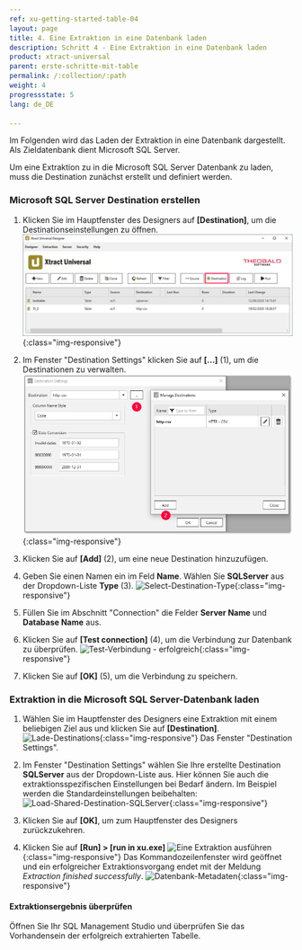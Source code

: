 ```yaml
---
ref: xu-getting-started-table-04
layout: page
title: 4. Eine Extraktion in eine Datenbank laden
description: Schritt 4 - Eine Extraktion in eine Datenbank laden
product: xtract-universal
parent: erste-schritte-mit-table
permalink: /:collection/:path
weight: 4
progressstate: 5
lang: de_DE

---
```

Im Folgenden wird das Laden der Extraktion in eine Datenbank dargestellt. Als Zieldatenbank dient Microsoft SQL Server. 

Um eine Extraktion zu in die Microsoft SQL Server Datenbank zu laden, muss die Destination zunächst erstellt und definiert werden.

### Microsoft SQL Server Destination erstellen

1. Klicken Sie im Hauptfenster des Designers auf **[Destination]**, um die Destinationseinstellungen zu öffnen.
![Laden d. Destination](/img/content/xu/xu_designer_destination.png){:class="img-responsive"}

2. Im Fenster "Destination Settings" klicken Sie auf **[...]** (1), um die Destinationen zu verwalten. 
![Laden-Manage-Destination](/img/content/destinations_load_manage_shared.png){:class="img-responsive"}

3. Klicken Sie auf **[Add]** (2), um eine neue Destination hinzuzufügen.

4. Geben Sie einen Namen ein im Feld **Name**. Wählen Sie **SQLServer** aus der Dropdown-Liste **Type** (3). 
![Select-Destination-Type](/img/content/destination_details_sqlserver.png){:class="img-responsive"}

5. Füllen Sie im Abschnitt "Connection" die Felder **Server Name** und **Database Name** aus. 
6. Klicken Sie auf **[Test connection]** (4), um die Verbindung zur Datenbank zu überprüfen. 
![Test-Verbindung - erfolgreich](/img/content/sqlserver_destination-details.png){:class="img-responsive"}

7. Klicken Sie auf **[OK]** (5), um die Verbindung zu speichern. 

### Extraktion in die Microsoft SQL Server-Datenbank laden

1. Wählen Sie im Hauptfenster des Designers eine Extraktion mit einem beliebigen Ziel aus und klicken Sie auf **[Destination]**. 
![Lade-Destinations](/img/content/xu/destination_xu.png){:class="img-responsive"}
Das Fenster "Destination Settings".

2. Im Fenster "Destination Settings" wählen Sie Ihre erstellte Destination **SQLServer** aus der Dropdown-Liste aus. Hier können Sie auch die extraktionsspezifischen Einstellungen bei Bedarf ändern. Im Beispiel werden die Standardeinstellungen beibehalten:
![Load-Shared-Destination-SQLServer](/img/content/sqlserver_destination-settings.png){:class="img-responsive"}

9. Klicken Sie auf **[OK]**, um zum Hauptfenster des Designers zurückzukehren.       
4. Klicken Sie auf **[Run] > [run in xu.exe]** 
![Eine Extraktion ausführen](/img/content/run_extraction.png){:class="img-responsive"}
Das Kommandozeilenfenster wird geöffnet und ein erfolgreicher Extraktionsvorgang endet mit der Meldung *Extraction finished successfully*.
![Datenbank-Metadaten](/img/content/xu/konsole_run_in_xu_exe.png){:class="img-responsive"}


#### Extraktionsergebnis überprüfen
Öffnen Sie Ihr SQL Management Studio und überprüfen Sie das Vorhandensein  der erfolgreich extrahierten Tabelle. 


